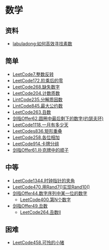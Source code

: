 # 数学
## 资料
- [labuladong:如何高效寻找素数](https://labuladong.gitbook.io/algo/gao-pin-mian-shi-xi-lie/da-yin-su-shu)
## 简单
- [LeetCode7.整数反转](docs/LeetCode7.整数反转.md)
- [LeetCode172.阶乘后的零](docs/LeetCode172.阶乘后的零.md)
- [LeetCode268.缺失数字](docs/LeetCode268.缺失数字.md)
- [LeetCode204.计数质数](docs/LeetCode204.计数质数.md)
- [LintCode235.分解质因数](docs/LintCode235.分解质因数.md)
- [LintCode845.最大公约数](docs/LintCode845.最大公约数.md)
- [LeetCode263.丑数](docs/LeetCode263.丑数.md)
- [剑指Offer62.圆圈中最后剩下的数字(约瑟夫环)](docs/剑指Offer62.圆圈中最后剩下的数字(约瑟夫环).md)
- [LeetCode1118.一月有多少天](docs/LeetCode1118.一月有多少天.md)
- [LeetCodes836.矩形重叠](dpcs/LeetCodes836.矩形重叠.md)
- [LeetCode258.各位相加](docs/LeetCode258.各位相加.md)
- [LeetCode914.卡牌分组](docs/LeetCode914.卡牌分组.md)
- [剑指Offer61.扑克牌中的顺子](docs/剑指Offer61.扑克牌中的顺子.md)
## 中等
- [LeetCode1344.时钟指针的夹角](docs/LeetCode1344.时钟指针的夹角.md)
- [LeetCode470.用Rand7()实现Rand10()](docs/LeetCode470.用Rand7()实现Rand10().md)
- [剑指Offer44.数字序列中某一位的数字](docs/剑指Offer44.数字序列中某一位的数字.md)
  - [LeetCode400.第N个数字](docs/LeetCode400.第N个数字.md)
- [剑指Offer49.丑数](docs/剑指Offer49.丑数.md)
  - [LeetCode264.丑数II](docs/LeetCode264.丑数II.md) 
## 困难
- [LeetCode458.可怜的小猪](docs/LeetCode458.可怜的小猪.md)